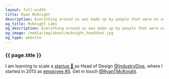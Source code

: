 ```yaml
---
layout: full-width
title: Ryan McKnight
description: Everything around us was made up by people that were no smarter than us, and we can change it.
og_title: McKnight Labs
og_description: Everything around us was made up by people that were no smarter than us, and we can change it.
og_image: /media/img/about/mcknight_headshot.jpg
og_type: website
---
```

<section class="">
	<section class="grid page-header">
		<div class="full-width">
			<h1>{{ page.title }}
			</h1>
			<p>I am learning to scale a <a href="https://breakoutlist.com/why/">startup 🚀 </a> as Head of Design <a href="https://twitter.com/industrydive?lang=en">@IndustryDive</a>, where I started in 2013 as <a href="{{ site.baseurl }}{% link _posts/startup/2018-02-05-startupjob.md %}">employee #5</a>. Get in touch <a href="https://twitter.com/ryantmcknight">@RyanTMcKnight</a>.</p>
		</div>
	</section>
</section>
<!--
<section class="grid">
	<div class="full-width">
	</div>
</section>

<!--
<section class="stripe-section-2">
	<section class="grid sub-section-header">
		<div class="full-width">
			<h2>Space</h2>
		</div>
	</section>
	
</section>

<section class="stripe-section-2">
	<section class="grid sub-section-header">
		<div class="full-width">
			<h2>Journalism</h2>
		</div>
	</section>
	<section class="grid-wrapper tiles">
		{% assign journalismprojects = site.projects | where: "category", "journalism" | sort:"weight" %}
		{% for page in journalismprojects %}
		<article>
			<figure>
				{% if page.image %}
				{% if page.external_url %}
				<a href="{{ page.external_url }}">
				{% else %}
				<a href="{{ page.url }}">
				{% endif %}
				<img src="{{ page.image }}" />
				</a>
				{% endif %}
				<figcaption>
					{% if page.external_url %}
					<a href="{{ page.external_url }}">
					{% else %}
					<a href="{{ page.url }}">
					{% endif %}
					{% if page.label %}
					<p class="label">{{ page.label }}</p>
					{% endif %}
					<h3>
						{{ page.title }}
					</h3>
					</a>
					<p>
					{{ page.description }}
					</p>
					<p>
					{% if page.external_url %}
					<a href="{{ page.external_url }}">
					{% else %}
					<a href="{{ page.url }}">
					Read more
					{% endif %}
					</a>
					</p>
				</figcaption>
			</figure>
		</article>
		{% endfor %}
	</section>


</section>-->